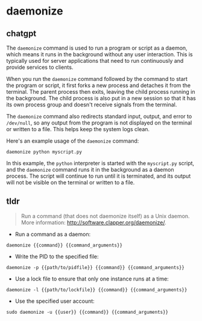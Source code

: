 # daemonize 
## chatgpt 
The `daemonize` command is used to run a program or script as a daemon, which means it runs in the background without any user interaction. This is typically used for server applications that need to run continuously and provide services to clients.

When you run the `daemonize` command followed by the command to start the program or script, it first forks a new process and detaches it from the terminal. The parent process then exits, leaving the child process running in the background. The child process is also put in a new session so that it has its own process group and doesn't receive signals from the terminal.

The `daemonize` command also redirects standard input, output, and error to `/dev/null`, so any output from the program is not displayed on the terminal or written to a file. This helps keep the system logs clean.

Here's an example usage of the `daemonize` command:

```
daemonize python myscript.py
```

In this example, the `python` interpreter is started with the `myscript.py` script, and the `daemonize` command runs it in the background as a daemon process. The script will continue to run until it is terminated, and its output will not be visible on the terminal or written to a file. 

## tldr 
 
> Run a command (that does not daemonize itself) as a Unix daemon.
> More information: <http://software.clapper.org/daemonize/>.

- Run a command as a daemon:

`daemonize {{command}} {{command_arguments}}`

- Write the PID to the specified file:

`daemonize -p {{path/to/pidfile}} {{command}} {{command_arguments}}`

- Use a lock file to ensure that only one instance runs at a time:

`daemonize -l {{path/to/lockfile}} {{command}} {{command_arguments}}`

- Use the specified user account:

`sudo daemonize -u {{user}} {{command}} {{command_arguments}}`
